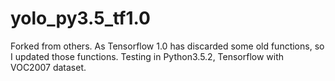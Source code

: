 # yolo_py3.5_tf1.0
Forked from others.
As Tensorflow 1.0 has discarded some old functions, so I updated those functions. Testing in Python3.5.2, Tensorflow with VOC2007 dataset.
